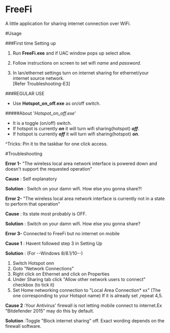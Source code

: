 # FreeFi
A little application for sharing internet connection over WiFi.






#Usage

###First time Setting up

1. Run **FreeFi.exe** and if UAC window pops up select allow.
2. Follow instructions on screen to set wifi *name* and *password*.

3. In lan/ethernet settings turn on internet sharing for ethernet/your internet source network.  
  [Refer Troubleshooting-E3]

###REGULAR USE

* Use **Hotspot_on_off.exe** as on/off switch.

#####About  '*Hotspot_on_off.exe*'
* It is a toggle (on/off) switch. 
* If hotspot is currently ***on*** it will turn wifi sharing(hotspot) ***off***.
* If hotspot is currently ***off*** it will turn wifi sharing(hotspot) ***on***.



^Tricks:
Pin it to the taskbar for one click access.

#Troubleshooting


**Error 1-** "The wireless local area network interface is powered down and doesn't support the requested operation"

**Cause**    : Self explanatory

**Solution** : Switch on your damn wifi. How else you gonna share?!


**Error 2-** "The wireless local area network interface is currently not in a state to perform that operation"

**Cause**    : Its state most probably is OFF.

**Solution** : Switch on your damn wifi. How else you gonna share?


**Error 3-**  Connected to FreeFi but no internet on mobile

**Cause 1**  : Havent followed step 3 in Setting Up

**Solution** : (For --Windows 8/8.1/10--)

  1. Switch Hotspot onn
  2. Goto "Network Connections"
  3. Right click on Ethernet and click on Properties
  4. Under Sharing tab click "Allow other network users to connect" checkbox (to tick it)
  5. Set Home networking connection to "Local Area Connection* xx" (The one corresponding to your Hotspot name)
    If it is already set ,repeat 4,5.

**Cause 2**  :Your Antivirus' firewall is not letting mobile connect to internet.Ex "Bitdefender 2015" may do this by default.

**Solution** :Toggle "Block internet sharing"  off. Exact wording depends on the firewall software.

